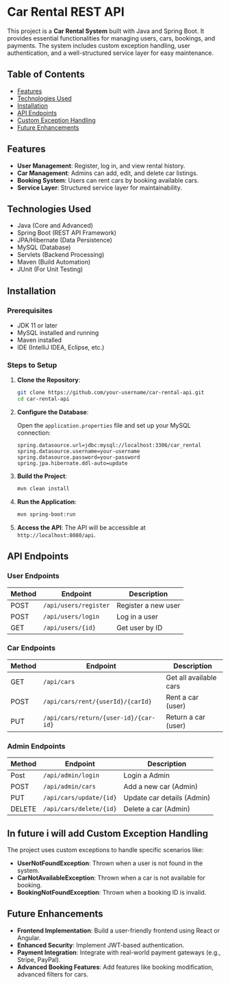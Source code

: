 # Car Rental REST API

This project is a **Car Rental System** built with Java and Spring Boot. It provides essential functionalities for managing users, cars, bookings, and payments. The system includes custom exception handling, user authentication, and a well-structured service layer for easy maintenance.

## Table of Contents
- [Features](#features)
- [Technologies Used](#technologies-used)
- [Installation](#installation)
- [API Endpoints](#api-endpoints)
- [Custom Exception Handling](#custom-exception-handling)
- [Future Enhancements](#future-enhancements)

## Features

- **User Management**: Register, log in, and view rental history.
- **Car Management**: Admins can add, edit, and delete car listings.
- **Booking System**: Users can rent cars by booking available cars.
- **Service Layer**: Structured service layer for maintainability.

## Technologies Used

- Java (Core and Advanced)
- Spring Boot (REST API Framework)
- JPA/Hibernate (Data Persistence)
- MySQL (Database)
- Servlets (Backend Processing)
- Maven (Build Automation)
- JUnit (For Unit Testing)

## Installation

### Prerequisites

- JDK 11 or later
- MySQL installed and running
- Maven installed
- IDE (IntelliJ IDEA, Eclipse, etc.)

### Steps to Setup

1. **Clone the Repository**:
    ```bash
    git clone https://github.com/your-username/car-rental-api.git
    cd car-rental-api
    ```

2. **Configure the Database**:

    Open the `application.properties` file and set up your MySQL connection:
    ```properties
    spring.datasource.url=jdbc:mysql://localhost:3306/car_rental
    spring.datasource.username=your-username
    spring.datasource.password=your-password
    spring.jpa.hibernate.ddl-auto=update
    ```

3. **Build the Project**:
    ```bash
    mvn clean install
    ```

4. **Run the Application**:
    ```bash
    mvn spring-boot:run
    ```

5. **Access the API**:
    The API will be accessible at `http://localhost:8080/api`.

## API Endpoints

### User Endpoints

| Method | Endpoint               | Description                   |
|--------|------------------------|-------------------------------|
| POST   | `/api/users/register`   | Register a new user           |
| POST   | `/api/users/login`      | Log in a user                 |
| GET    | `/api/users/{id}`       | Get user by ID                |

### Car Endpoints

| Method | Endpoint                                 | Description                   |
|--------|------------------------------------------|-------------------------------|
| GET    | `/api/cars`                              | Get all available cars        |
| POST   | `/api/cars/rent/{userId}/{carId}`        | Rent a car (user)         |
| PUT    | `/api/cars/return/{user-id}/{car-id}`    |Return a car (user)    |

### Admin Endpoints

| Method | Endpoint                   | Description                   |
|--------|----------------------------|-------------------------------|
| Post    | `/api/admin/login`        |  Login a Admin     |
| POST   | `/api/admin/cars`          | Add a new car (Admin)         |
| PUT    | `/api/cars/update/{id}`    | Update car details (Admin)    |
| DELETE | `/api/cars/delete/{id}`    | Delete a car (Admin)          |



## In future i will add Custom Exception Handling

The project uses custom exceptions to handle specific scenarios like:

- **UserNotFoundException**: Thrown when a user is not found in the system.
- **CarNotAvailableException**: Thrown when a car is not available for booking.
- **BookingNotFoundException**: Thrown when a booking ID is invalid.

## Future Enhancements
- **Frontend Implementation**: Build a user-friendly frontend using React or Angular.
- **Enhanced Security**: Implement JWT-based authentication.
- **Payment Integration**: Integrate with real-world payment gateways (e.g., Stripe, PayPal).
- **Advanced Booking Features**: Add features like booking modification, advanced filters for cars.

